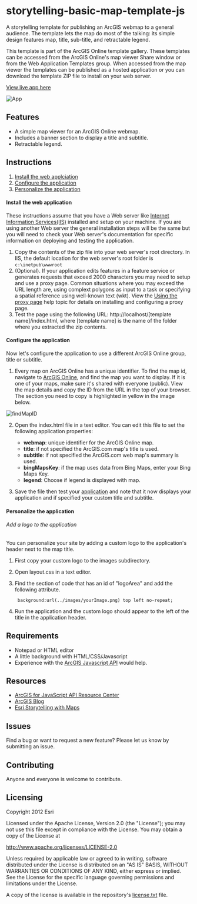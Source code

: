 # storytelling-basic-map-template-js

A storytelling template for publishing an ArcGIS webmap to a general audience. The template lets the map do most of the talking: its simple design features map, title, sub-title, and retractable legend.

This template is part of the ArcGIS Online template gallery. These templates can be accessed from the ArcGIS Online's map viewer Share window or from the Web Application Templates group. When accessed from the map viewer the templates can be published as a hosted application or you can download the template ZIP file to install on your web server.

[View live app here](http://storymaps.esri.com/templates/basic/)

![App](https://raw.github.com/Esri/storytelling-basic-map-template-js/master/images/storytelling-basic-map-template-js.png)

## Features
* A simple map viewer for an ArcGIS Online webmap.
* Includes a banner section to display a title and subtitle.
* Retractable legend.

## Instructions

1. [Install the web applciation](#install-the-web-application)
2. [Configure the application](#configure-the-application)
3. [Personalize the application](#personalize-the-application)

#### Install the web application

These instructions assume that you have a Web server like [Internet Information Services(IIS)](http://www.iis.net/) installed and setup on your machine. If you are using another Web server the general installation steps will be the same but you will need to check your Web server's documentation for specific information on deploying and testing the application.

1. Copy the contents of the zip file into your web server's root directory. In IIS, the default location for the web server's root folder is `c:\inetpub\wwwroot`
2. (Optional). If your application edits features in a feature service or generates requests that exceed 2000 characters you may need to setup and use a proxy page. Common situations where you may exceed the URL length are, using complext polygons as input to a task or specifying a spatial reference using well-known text (wkt). View the [Using the proxy page](http://help.arcgis.com/EN/webapi/javascript/arcgis/help/jshelp_start.htm#jshelp/ags_proxy.htm) help topic for details on installing and configuring a proxy page.
3. Test the page using the following URL: http://localhost/[template name]/index.html, where [template name] is the name of the folder where you extracted the zip contents.

#### Configure the application

Now let's configure the application to use a different ArcGIS Online group, title or subtitle.

1. Every map on ArcGIS Online has a unique identifier. To find the map id, navigate to [ArcGIS Online](http://www.arcgis.com), and find the map you want to display. If it is one of your maps, make sure it's shared with everyone (public). View the map details and copy the ID from the URL in the top of your browser. The section you need to copy is highlighted in yellow in the image below.

![findMapID](https://raw.github.com/Esri/storytelling-basic-map-template-js/master/documentation/findmapid.png)

2. Open the index.html file in a text editor. You can edit this file to set the following application properties:
    - **webmap**: unique identifier for the ArcGIS Online map.
    - **title**: if not specified the ArcGIS.com map's title is used.
    - **subtitle**: if not specified the ArcGIS.com web map's summary is used.
    - **bingMapsKey**: if the map uses data from Bing Maps, enter your Bing Maps Key.
    - **legend**: Choose if legend is displayed with map.

3. Save the file then test your [application](http://localhost/Chrome/index.html) and note that it now displays your application and if specified your custom title and subtitle.

#### Personalize the application

###### Add a logo to the application

You can personalize your site by adding a custom logo to the application's header next to the map title.

1. First copy your custom logo to the images subdirectory.
2. Open layout.css in a text editor.
3. Find the section of code that has an id of "logoArea" and add the following attribute.

        background:url(../images/yourImage.png) top left no-repeat;
        
4. Run the application and the custom logo should appear to the left of the title in the application header.

## Requirements

* Notepad or HTML editor
* A little background with HTML/CSS/Javascript
* Experience with the [ArcGIS Javascript API](http://links.esri.com/javascript) would help.

## Resources

* [ArcGIS for JavaScript API Resource Center](http://help.arcgis.com/en/webapi/javascript/arcgis/index.html)
* [ArcGIS Blog](http://blogs.esri.com/esri/arcgis/)
* [Esri Storytelling with Maps](http://storymaps.esri.com)

## Issues

Find a bug or want to request a new feature?  Please let us know by submitting an issue.

## Contributing

Anyone and everyone is welcome to contribute.

## Licensing
Copyright 2012 Esri

Licensed under the Apache License, Version 2.0 (the "License");
you may not use this file except in compliance with the License.
You may obtain a copy of the License at

   http://www.apache.org/licenses/LICENSE-2.0

Unless required by applicable law or agreed to in writing, software
distributed under the License is distributed on an "AS IS" BASIS,
WITHOUT WARRANTIES OR CONDITIONS OF ANY KIND, either express or implied.
See the License for the specific language governing permissions and
limitations under the License.

A copy of the license is available in the repository's [license.txt]( https://raw.github.com/Esri/switch-basemaps-js/master/license.txt) file.
